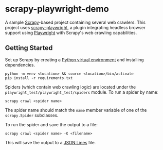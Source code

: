 # scrapy-playwright-demo

A sample [Scrapy](https://scrapy.org)-based project containing several web crawlers. This project uses
[scrapy-playwright](https://github.com/scrapy-plugins/scrapy-playwright), a plugin integrating headless browser support
using [Playwright](http://playwright.dev) with Scrapy's web crawling capabilities.

## Getting Started

Set up Scrapy by creating a [Python virtual environment](https://docs.python.org/3/library/venv.html) and installing dependencies.

```plaintext
python -m venv <location> && source <location>/bin/activate
pip install -r requirements.txt
```

Spiders (which contain web crawling logic) are located under the
`playwright_test/playwright_test/spiders` module. To run a spider by name:

```plaintext
scrapy crawl <spider name>
```

The spider name should match the `name` member variable of one of
the `scrapy.Spider` subclasses.

To run the spider and save the output to a file:

```
scrapy crawl <spider name> -O <filename>
```

This will save the output to a [JSON Lines](http://jsonlines.org/) file.